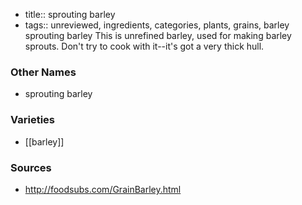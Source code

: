 - title:: sprouting barley
- tags:: unreviewed, ingredients, categories, plants, grains, barley
sprouting barley This is unrefined barley, used for making barley sprouts. Don't try to cook with it--it's got a very thick hull.

### Other Names

* sprouting barley

### Varieties

* [[barley]]

### Sources
* http://foodsubs.com/GrainBarley.html
